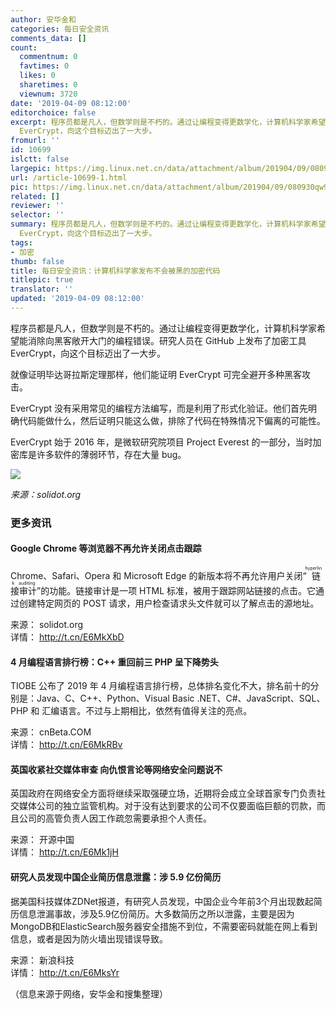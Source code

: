 ```yaml
---
author: 安华金和
categories: 每日安全资讯
comments_data: []
count:
  commentnum: 0
  favtimes: 0
  likes: 0
  sharetimes: 0
  viewnum: 3720
date: '2019-04-09 08:12:00'
editorchoice: false
excerpt: 程序员都是凡人，但数学则是不朽的。通过让编程变得更数学化，计算机科学家希望能消除向黑客敞开大门的编程错误。研究人员在 GitHub 上发布了加密工具
  EverCrypt，向这个目标迈出了一大步。
fromurl: ''
id: 10699
islctt: false
largepic: https://img.linux.net.cn/data/attachment/album/201904/09/080930qw9ws52g9opg3mvo.jpg
url: /article-10699-1.html
pic: https://img.linux.net.cn/data/attachment/album/201904/09/080930qw9ws52g9opg3mvo.jpg.thumb.jpg
related: []
reviewer: ''
selector: ''
summary: 程序员都是凡人，但数学则是不朽的。通过让编程变得更数学化，计算机科学家希望能消除向黑客敞开大门的编程错误。研究人员在 GitHub 上发布了加密工具
  EverCrypt，向这个目标迈出了一大步。
tags:
- 加密
thumb: false
title: 每日安全资讯：计算机科学家发布不会被黑的加密代码
titlepic: true
translator: ''
updated: '2019-04-09 08:12:00'
---
```


程序员都是凡人，但数学则是不朽的。通过让编程变得更数学化，计算机科学家希望能消除向黑客敞开大门的编程错误。研究人员在 GitHub 上发布了加密工具 EverCrypt，向这个目标迈出了一大步。


就像证明毕达哥拉斯定理那样，他们能证明 EverCrypt 可完全避开多种黑客攻击。


EverCrypt 没有采用常见的编程方法编写，而是利用了形式化验证。他们首先明确代码能做什么，然后证明只能这么做，排除了代码在特殊情况下偏离的可能性。


EverCrypt 始于 2016 年，是微软研究院项目 Project Everest 的一部分，当时加密库是许多软件的薄弱环节，存在大量 bug。


![](/data/attachment/album/201904/09/080930qw9ws52g9opg3mvo.jpg)


*来源：solidot.org*


### 更多资讯


#### Google Chrome 等浏览器不再允许关闭点击跟踪


Chrome、Safari、Opera 和 Microsoft Edge 的新版本将不再允许用户关闭“<ruby> 链接审计 <rp>  （ </rp> <rt>  hyperlink auditing </rt> <rp>  ） </rp></ruby>”的功能。链接审计是一项 HTML 标准，被用于跟踪网站链接的点击。它通过创建特定网页的 POST 请求，用户检查请求头文件就可以了解点击的源地址。


来源： solidot.org  
详情： <http://t.cn/E6MkXbD> 


#### 4 月编程语言排行榜：C++ 重回前三 PHP 呈下降势头


TIOBE 公布了 2019 年 4 月编程语言排行榜，总体排名变化不大，排名前十的分别是：Java、C、C++、Python、Visual Basic .NET、C#、JavaScript、SQL、PHP 和 汇编语言。不过与上期相比，依然有值得关注的亮点。


来源： cnBeta.COM  
详情： <http://t.cn/E6MkRBv> 


#### 英国收紧社交媒体审查 向仇恨言论等网络安全问题说不


英国政府在网络安全方面将继续采取强硬立场，近期将会成立全球首家专门负责社交媒体公司的独立监管机构。对于没有达到要求的公司不仅要面临巨额的罚款，而且公司的高管负责人因工作疏忽需要承担个人责任。


来源： 开源中国  
详情： <http://t.cn/E6Mk1jH> 


#### 研究人员发现中国企业简历信息泄露：涉 5.9 亿份简历


据美国科技媒体ZDNet报道，有研究人员发现，中国企业今年前3个月出现数起简历信息泄漏事故，涉及5.9亿份简历。大多数简历之所以泄露，主要是因为MongoDB和ElasticSearch服务器安全措施不到位，不需要密码就能在网上看到信息，或者是因为防火墙出现错误导致。


来源： 新浪科技  
详情： <http://t.cn/E6MksYr> 


（信息来源于网络，安华金和搜集整理）
